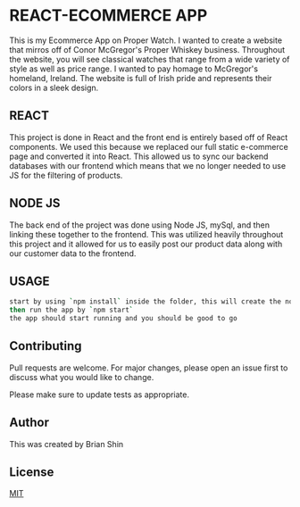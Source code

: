 # REACT-ECOMMERCE APP

This is my Ecommerce App on Proper Watch. I wanted to create a website that mirros off of Conor McGregor's Proper Whiskey business. Throughout the website, you will see classical watches that range from a wide variety of style as well as price range. I wanted to pay homage to McGregor's homeland, Ireland. The website is full of Irish pride and represents their colors in a sleek design. 

## REACT

This project is done in React and the front end is entirely based off of React components. We used this because we replaced our full static e-commerce page and converted it into React. This allowed us to sync our backend databases with our frontend which means that we no longer needed to use JS for the filtering of products.

## NODE JS

The back end of the project was done using Node JS, mySql, and then linking these together to the frontend. This was utilized heavily throughout this project and it allowed for us to easily post our product data along with our customer data to the frontend. 

## USAGE

```bash
start by using `npm install` inside the folder, this will create the node modules you need to run the app
then run the app by `npm start`
the app should start running and you should be good to go
```

## Contributing

Pull requests are welcome. For major changes, please open an issue first to discuss what you would like to change.

Please make sure to update tests as appropriate.

## Author
This was created by Brian Shin

## License
[MIT](http://www.tldrlegal.com/license/mit-license)